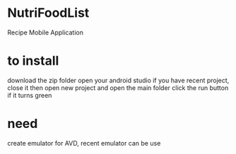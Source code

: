 # NutriFoodList
Recipe Mobile Application

# to install

download the zip folder
open your android studio
if you have recent project, close it
then open new project and 
open the main folder
click the run button if it turns green

# need

create emulator for AVD,
recent emulator can be use
